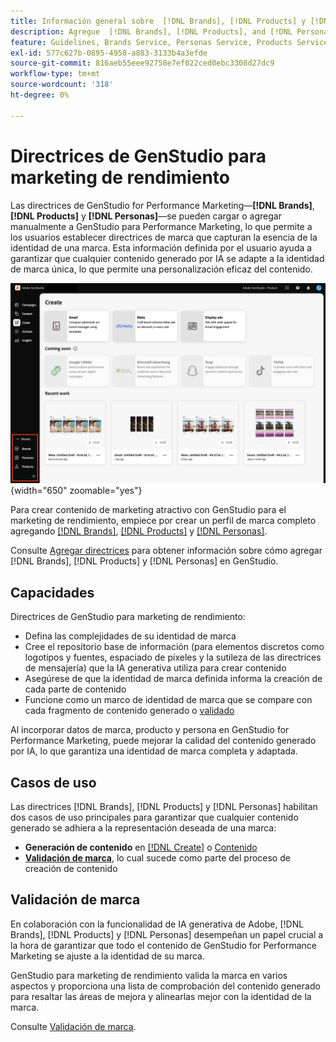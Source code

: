 ```yaml
---
title: Información general sobre  [!DNL Brands], [!DNL Products] y [!DNL Personas]
description: Agregue  [!DNL Brands], [!DNL Products], and [!DNL Personas] a GenStudio para el marketing de rendimiento para crear un perfil de marca completo que incluya todos los aspectos de la representación de una marca.
feature: Guidelines, Brands Service, Personas Service, Products Service
exl-id: 577c627b-0895-4958-a883-3133b4a3efde
source-git-commit: 816aeb55eee92758e7ef022ced0ebc3308d27dc9
workflow-type: tm+mt
source-wordcount: '318'
ht-degree: 0%

---
```


# Directrices de GenStudio para marketing de rendimiento

Las directrices de GenStudio for Performance Marketing—**[!DNL Brands]**, **[!DNL Products]** y **[!DNL Personas]**—se pueden cargar o agregar manualmente a GenStudio para Performance Marketing, lo que permite a los usuarios establecer directrices de marca que capturan la esencia de la identidad de una marca. Esta información definida por el usuario ayuda a garantizar que cualquier contenido generado por IA se adapte a la identidad de marca única, lo que permite una personalización eficaz del contenido.

![Directrices de GenStudio para marketing de rendimiento](/help/assets/guidelines.png){width="650" zoomable="yes"}

Para crear contenido de marketing atractivo con GenStudio para el marketing de rendimiento, empiece por crear un perfil de marca completo agregando [[!DNL Brands]](/help/user-guide/guidelines/brands.md), [[!DNL Products]](/help/user-guide/guidelines/products.md) y [[!DNL Personas]](/help/user-guide/guidelines/personas.md).

Consulte [Agregar directrices](/help/user-guide/guidelines/add-guidelines.md) para obtener información sobre cómo agregar [!DNL Brands], [!DNL Products] y [!DNL Personas] en GenStudio.

## Capacidades

Directrices de GenStudio para marketing de rendimiento:

* Defina las complejidades de su identidad de marca
* Cree el repositorio base de información (para elementos discretos como logotipos y fuentes, espaciado de píxeles y la sutileza de las directrices de mensajería) que la IA generativa utiliza para crear contenido
* Asegúrese de que la identidad de marca definida informa la creación de cada parte de contenido
* Funcione como un marco de identidad de marca que se compare con cada fragmento de contenido generado o [validado](#brand-validation)

Al incorporar datos de marca, producto y persona en GenStudio for Performance Marketing, puede mejorar la calidad del contenido generado por IA, lo que garantiza una identidad de marca completa y adaptada.

## Casos de uso

Las directrices [!DNL Brands], [!DNL Products] y [!DNL Personas] habilitan dos casos de uso principales para garantizar que cualquier contenido generado se adhiera a la representación deseada de una marca:

* **Generación de contenido** en [[!DNL Create]](/help/user-guide/create/overview.md) o [Contenido](/help/user-guide/content/overview.md)
* [**Validación de marca**](#brand-validation), lo cual sucede como parte del proceso de creación de contenido

## Validación de marca

En colaboración con la funcionalidad de IA generativa de Adobe, [!DNL Brands], [!DNL Products] y [!DNL Personas] desempeñan un papel crucial a la hora de garantizar que todo el contenido de GenStudio for Performance Marketing se ajuste a la identidad de su marca.

GenStudio para marketing de rendimiento valida la marca en varios aspectos y proporciona una lista de comprobación del contenido generado para resaltar las áreas de mejora y alinearlas mejor con la identidad de la marca.

Consulte [Validación de marca](/help/user-guide/guidelines/brand-validation.md).
